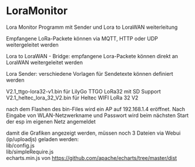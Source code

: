 # LoraMonitor
Lora Monitor Programm mit Sender und Lora to LoraWAN weiterleitung 

Empfangene LoRa-Packete können via MQTT, HTTP oder UDP weitergeleitet werden

Lora to LoraWAN - Bridge: empfangene Lora-Packete können direkt an LoraWAN weitergeleitet werden

Lora Sender: verschiedene Vorlagen für Sendetexte können definiert werden

V2.1_ttgo-lora32-v1.bin für LilyGo TTGO LoRa32 mit SD Support   
V2.1_heltec_lora_32_V2.bin für Heltec WIFI LoRa 32 V2 

nach dem Flashen des bin-Files wird ein AP auf 192.168.1.4 eröffnet.
Nach Eingabe von WLAN-Netzwerkname und Passwort wird beim nächsten Start der esp im eigenen Netz angemeldet 

damit die Grafiken angezeigt werden, müssen noch 3 Dateien via Webui (ip/uploadjs) geladen werden:   
lib/config.js   
lib/simpleRequire.js   
echarts.min.js von https://github.com/apache/echarts/tree/master/dist
